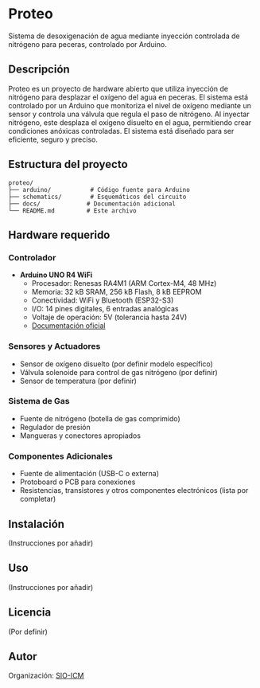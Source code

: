 # Proteo

Sistema de desoxigenación de agua mediante inyección controlada de nitrógeno para peceras, controlado por Arduino.

## Descripción

Proteo es un proyecto de hardware abierto que utiliza inyección de nitrógeno para desplazar el oxígeno del agua en peceras. El sistema está controlado por un Arduino que monitoriza el nivel de oxígeno mediante un sensor y controla una válvula que regula el paso de nitrógeno. Al inyectar nitrógeno, este desplaza el oxígeno disuelto en el agua, permitiendo crear condiciones anóxicas controladas. El sistema está diseñado para ser eficiente, seguro y preciso.

## Estructura del proyecto

```
proteo/
├── arduino/           # Código fuente para Arduino
├── schematics/        # Esquemáticos del circuito
├── docs/             # Documentación adicional
└── README.md         # Este archivo
```

## Hardware requerido

### Controlador
- **Arduino UNO R4 WiFi**
  - Procesador: Renesas RA4M1 (ARM Cortex-M4, 48 MHz)
  - Memoria: 32 kB SRAM, 256 kB Flash, 8 kB EEPROM
  - Conectividad: WiFi y Bluetooth (ESP32-S3)
  - I/O: 14 pines digitales, 6 entradas analógicas
  - Voltaje de operación: 5V (tolerancia hasta 24V)
  - [Documentación oficial](https://docs.arduino.cc/hardware/uno-r4-wifi/)

### Sensores y Actuadores
- Sensor de oxígeno disuelto (por definir modelo específico)
- Válvula solenoide para control de gas nitrógeno (por definir)
- Sensor de temperatura (por definir)

### Sistema de Gas
- Fuente de nitrógeno (botella de gas comprimido)
- Regulador de presión
- Mangueras y conectores apropiados

### Componentes Adicionales
- Fuente de alimentación (USB-C o externa)
- Protoboard o PCB para conexiones
- Resistencias, transistores y otros componentes electrónicos (lista por completar)

## Instalación

(Instrucciones por añadir)

## Uso

(Instrucciones por añadir)

## Licencia

(Por definir)

## Autor

Organización: [SIO-ICM](https://github.com/sio-icm)